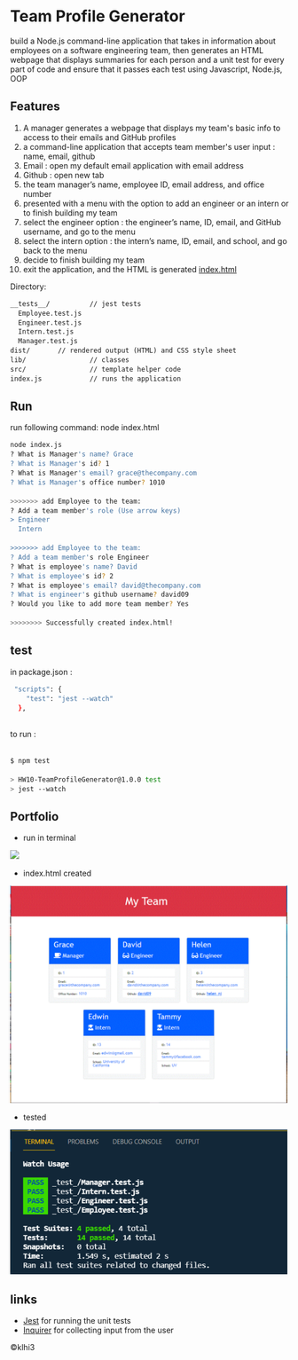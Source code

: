 # Team Profile Generator
   
 build a Node.js command-line application that takes in information about employees on a software engineering team, then generates an HTML webpage that displays summaries for each person and a unit test for every part of code and ensure that it passes each test using Javascript, Node.js, OOP

## Features

1. A manager generates a webpage that displays my team's basic info to access to their emails and GitHub profiles
2. a command-line application that accepts team member's user input : name, email, github
3. Email : open my default email application with email address 
4. Github : open new tab 
5. the team manager’s name, employee ID, email address, and office number
6. presented with a menu with the option to add an engineer or an intern or to finish building my team
7. select the engineer option :  the engineer’s name, ID, email, and GitHub username,  and go to the menu
8. select the intern option :  the intern’s name, ID, email, and school, and go back to the menu
9.  decide to finish building my team 
10.  exit the application, and the HTML is generated  [index.html](https://klhi3.github.io/github-team-profile-generator/dist/index.html)


Directory: 

```md
__tests__/			// jest tests
  Employee.test.js
  Engineer.test.js
  Intern.test.js
  Manager.test.js
dist/       // rendered output (HTML) and CSS style sheet
lib/				// classes
src/				// template helper code
index.js			// runs the application
```


## Run

run following command:  node index.html 

```bash
node index.js
? What is Manager's name? Grace
? What is Manager's id? 1
? What is Manager's email? grace@thecompany.com
? What is Manager's office number? 1010

>>>>>>> add Employee to the team:
? Add a team member's role (Use arrow keys)
> Engineer
  Intern

>>>>>>> add Employee to the team:
? Add a team member's role Engineer
? What is employee's name? David
? What is employee's id? 2
? What is employee's email? david@thecompany.com
? What is engineer's github username? david09
? Would you like to add more team member? Yes

>>>>>>>> Successfully created index.html!

```

## test

in package.json :

```bash
 "scripts": {
    "test": "jest --watch"
  },
  
```
     
to run :

```bash

$ npm test

> HW10-TeamProfileGenerator@1.0.0 test
> jest --watch

```


## Portfolio

* run in terminal <br>
<img src="./assets/images/deploy.gif" width="500" />

* index.html created<br>
<img src="./assets/images/page.gif" width="500" />

* tested <br>
<img src="./assets/images/test.png" width="500" />


## links
* [Jest](https://www.npmjs.com/package/jest) for running the unit tests
* [Inquirer](https://www.npmjs.com/package/inquirer) for collecting input from the user

  
   

:copyright:klhi3




